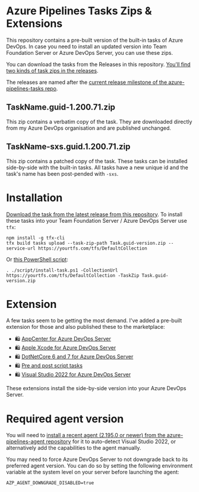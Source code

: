 # Azure Pipelines Tasks Zips & Extensions

This repository contains a pre-built version of the built-in tasks of Azure DevOps. In case you need to install an updated version into Team Foundation Server or Azure DevOps Server, you can use these zips.

You can download the tasks from the Releases in this repository. [You'll find two kinds of task zips in the releases](https://github.com/jessehouwing/azure-pipelines-tasks-zips/releases/latest).

The releases are named after the [current release milestone of the azure-pipelines-tasks repo](https://github.com/microsoft/azure-pipelines-tasks/branches/all?query=releases%2Fm).

## TaskName.guid-1.200.71.zip

This zip contains a verbatim copy of the task. They are downloaded directly from my Azure DevOps organisation and are published unchanged.

## TaskName-sxs.guid.1.200.71.zip

This zip contains a patched copy of the task. These tasks can be installed side-by-side with the built-in tasks. All tasks have a new unique id and the task's name has been post-pended with `-sxs`.

# Installation

[Download the task from the latest release from this repository](https://github.com/jessehouwing/azure-pipelines-tasks-zips/releases). To install these tasks into your Team Foundation Server / Azure DevOps Server use `tfx`:

```
npm install -g tfx-cli
tfx build tasks upload --task-zip-path Task.guid-version.zip --service-url https://yourtfs.com/tfs/DefaultCollection
```

Or [this PowerShell script](./scripts/install-task.ps1):

```
. ./script/install-task.ps1 -CollectionUrl https://yourtfs.com/tfs/DefaultCollection -TaskZip Task.guid-version.zip
```
# Extension

A few tasks seem to be getting the most demand. I've added a pre-built extension for those and also published these to the marketplace:
 
 * 🛍️ [AppCenter for Azure DevOps Server](https://marketplace.visualstudio.com/items?itemName=jessehouwing.appcenter)
 * 🛍️ [Apple Xcode for Azure DevOps Server](https://marketplace.visualstudio.com/items?itemName=jessehouwing.Apple-Xcode)
 * 🛍️ [DotNetCore 6 and 7 for Azure DevOps Server](https://marketplace.visualstudio.com/items?itemName=jessehouwing.dotnetcore)
 * 🛍️ [Pre and post script tasks](https://marketplace.visualstudio.com/items?itemName=jessehouwing.pre-post-tasks)
 * 🛍️ [Visual Studio 2022 for Azure DevOps Server](https://marketplace.visualstudio.com/items?itemName=jessehouwing.visualstudio)

These extensions install the side-by-side version into your Azure DevOps Server.

# Required agent version

You will need to [install a recent agent (2.195.0 or newer) from the azure-pipelines-agent repository](https://github.com/microsoft/azure-pipelines-agent/releases) for it to auto-detect Visual Studio 2022, or alternatively add the capabilities to the agent manually.

You may need to force Azure DevOps Server to not downgrade back to its preferred agent version. You can do so by setting the following environment variable at the system level on your server before launching the agent:

```
AZP_AGENT_DOWNGRADE_DISABLED=true
```
